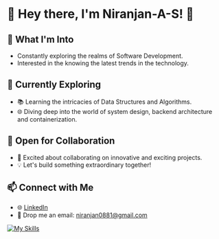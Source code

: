# 👋 Hey there, I'm Niranjan-A-S! 🚀

## 👀 What I'm Into
- Constantly exploring the realms of Software Development.
- Interested in the knowing the latest trends in the technology.

## 🌱 Currently Exploring
- 📚 Learning the intricacies of Data Structures and Algorithms.
- 🌐 Diving deep into the world of system design, backend architecture and containerization.

## 💼 Open for Collaboration
- 🤝 Excited about collaborating on innovative and exciting projects.
- 💡 Let's build something extraordinary together!

## 📫 Connect with Me
- 🌐 [LinkedIn](https://www.linkedin.com/in/niranjan-as/)
- 📧 Drop me an email: niranjan0881@gmail.com

[![My Skills](https://skillicons.dev/icons?i=html,css,js,ts,nodejs,nestjs,express,react,next,mongodb,vite,tailwind,redux,firebase,git,vscode&perline=8)](https://skillicons.dev)

<!---
Niranjan-A-S/Niranjan-A-S is a ✨ special ✨ repository because its `README.md` (this file) appears on your GitHub profile.
You can click the Preview link to take a look at your changes.
--->
